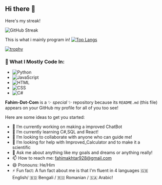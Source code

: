 ## Hi there 👋

Here's my streak!

![GitHub Streak](https://github-readme-streak-stats.herokuapp.com/?user=Fahim-Dot-Com&theme=dark)

This is what i mainly program in!
[![Top Langs](https://github-readme-stats.vercel.app/api/top-langs/?username=Fahim-Dot-Com&layout=pie&langs_count=6&theme=tokyonight&v=3)](https://github.com/anuraghazra/github-readme-stats)


[![trophy](https://github-profile-trophy.vercel.app/?username=Fahim-Dot-Com&theme=gruvbox)](https://github.com/ryo-ma/github-profile-trophy)

### 🧠 What I Mostly Code In:
- ![Python](https://img.shields.io/badge/Python-63%25-blue)
- ![JavaScript](https://img.shields.io/badge/JavaScript-16%25-yellow)
- ![HTML](https://img.shields.io/badge/HTML-12%25-orange)
- ![CSS](https://img.shields.io/badge/CSS-7%25-purple)
- ![C#](https://img.shields.io/badge/C%23-239120?style=for-the-badge&logo=c-sharp&logoColor=white)




**Fahim-Dot-Com** is a ✨ _special_ ✨ repository because its `README.md` (this file) appears on your GitHub my profile for all of you too see!

Here are some ideas to get you started:

- 🔭 I’m currently working on making a improved ChatBot
- 🌱 I’m currently learning C#,SQL and React!
- 👯 I’m looking to collaborate with anyone who can guide me!
- 🤔 I’m looking for help with Improved_Calculator and to make it a scientific 
- 💬 Ask me about anything like my goals and dreams or anything really!
- 📫 How to reach me: fahimakhtar928@gmail.com 
- 😄 Pronouns: He/Him
- ⚡ Fun fact: A fun fact about me is that I'm fluent in 4 languages 🇬🇧 English/ 🇧🇩 Bengali / 🇷🇴 Romanian / 🇸🇦 Arabic!
